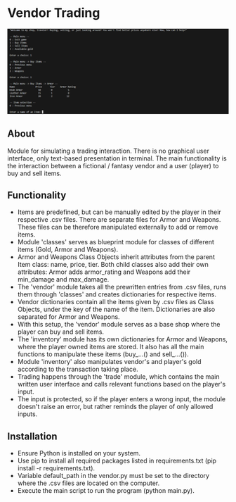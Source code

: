 # Vendor Trading

<p align="center">
    <img width="1000" src="screenshot.png" alt="screenshot">
</p>

## About
Module for simulating a trading interaction. There is no graphical user interface, only text-based presentation in terminal.
The main functionality is the interaction between a fictional / fantasy vendor and a user (player) to buy and sell items.

## Functionality
- Items are predefined, but can be manually edited by the player in their respective .csv files. There are separate files for Armor and Weapons. These files can be therefore manipulated externally to add or remove items.
- Module 'classes' serves as blueprint module for classes of different items (Gold, Armor and Weapons).
- Armor and Weapons Class Objects inherit attributes from the parent Item class: name, price, tier. Both child classes also add their own attributes: Armor adds armor_rating and Weapons add their min_damage and max_damage.
- The 'vendor' module takes all the prewritten entries from .csv files, runs them through 'classes' and creates dictionaries for respective items.
- Vendor dictionaries contain all the items given by .csv files as Class Objects, under the key of the name of the item. Dictionaries are also separated for Armor and Weapons.
- With this setup, the 'vendor' module serves as a base shop where the player can buy and sell items.
- The 'inventory' module has its own dictionaries for Armor and Weapons, where the player owned items are stored. It also has all the main functions to manipulate these items (buy_...() and sell_...()).
- Module 'inventory' also manipulates vendor's and player's gold according to the transaction taking place.
- Trading happens through the 'trade' module, which contains the main written user interface and calls relevant functions based on the player's input.
- The input is protected, so if the player enters a wrong input, the module doesn't raise an error, but rather reminds the player of only allowed inputs.

## Installation
- Ensure Python is installed on your system.
- Use pip to install all required packages listed in requirements.txt (pip install -r requirements.txt).
- Variable default_path in the vendor.py must be set to the directory where the .csv files are located on the computer.
- Execute the main script to run the program (python main.py).